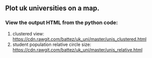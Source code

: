 ## Plot uk universities on a map. 

### View the output HTML from the python code:
1. clustered view: https://cdn.rawgit.com/battez/uk_uni/master/unis_clustered.html 
2. student population relative circle size: https://cdn.rawgit.com/battez/uk_uni/master/unis_relative.html 